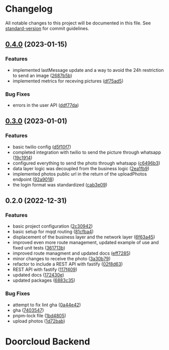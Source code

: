 # Changelog

All notable changes to this project will be documented in this file. See [standard-version](https://github.com/conventional-changelog/standard-version) for commit guidelines.

## [0.4.0](https://github.com/AnthonyLzq/DoorCloud-backend/compare/v0.3.0...v0.4.0) (2023-01-15)


### Features

* implemented lastMessage update and a way to avoid the 24h restriction to send an image ([2687b5b](https://github.com/AnthonyLzq/DoorCloud-backend/commit/2687b5bb9c28bb4a11ec3531190bc5d36afb619a))
* implemented metrics for receving pictures ([df75ad5](https://github.com/AnthonyLzq/DoorCloud-backend/commit/df75ad5cfa1fcd5668299585147fac945fe75352))


### Bug Fixes

* errors in the user API ([ddf77da](https://github.com/AnthonyLzq/DoorCloud-backend/commit/ddf77da7d4ad2f34b244bcab3927d7a09afe9413))

## [0.3.0](https://github.com/AnthonyLzq/DoorCloud-backend/compare/v0.2.0...v0.3.0) (2023-01-01)


### Features

* basic twilio config ([d5f10f7](https://github.com/AnthonyLzq/DoorCloud-backend/commit/d5f10f7d83298143f0ac6eed4547d9f17493e878))
* completed integration with twilio to send the picture through whatsapp ([19c1914](https://github.com/AnthonyLzq/DoorCloud-backend/commit/19c191429f231ebb1ff179b3062d949ee74fb480))
* configured everything to send the photo through whatsapp ([c6496b3](https://github.com/AnthonyLzq/DoorCloud-backend/commit/c6496b3adf2e59679e79768e51fd235774cf2159))
* data layer logic was decoupled from the business logic ([2ea1fb9](https://github.com/AnthonyLzq/DoorCloud-backend/commit/2ea1fb9f8bb8254b025bc25ae60ef10dc92e8a49))
* implemented photos public url in the return of the uploadPhotos endpoint ([92a9018](https://github.com/AnthonyLzq/DoorCloud-backend/commit/92a90183b2c546f338d4bc4ee2ce2b47f203857c))
* the login format was standardized ([cab3e09](https://github.com/AnthonyLzq/DoorCloud-backend/commit/cab3e09916a017e24c5707cef7e6f2392fd47c3b))

## 0.2.0 (2022-12-31)


### Features

* basic project configuration ([2c30942](https://github.com/AnthonyLzq/DoorCloud-backend/commit/2c309421792b20d2e5ea7add4eff01b1bfad3c91))
* basic setup for mqqt routing ([81cfba4](https://github.com/AnthonyLzq/DoorCloud-backend/commit/81cfba40471c4905735d1f144361f77b0d81fc36))
* displacement of the business layer and the network layer ([6f63a45](https://github.com/AnthonyLzq/DoorCloud-backend/commit/6f63a45b8f773edbe8f0634c42a7fd71bcc7d4de))
* improved even more route management, updated example of use and fixed unit tests ([361713b](https://github.com/AnthonyLzq/DoorCloud-backend/commit/361713b0ee9ad596cb39e0bace6856567d3caa8c))
* improved route managment and updated docs ([eff7285](https://github.com/AnthonyLzq/DoorCloud-backend/commit/eff7285b6b6d5f56060c87ffad63cda37eae2a73))
* minor changes to receive the photo ([3a30b79](https://github.com/AnthonyLzq/DoorCloud-backend/commit/3a30b79f2241eeb8638da32aad96090ca8f82216))
* refactor to include a REST API with fastify ([02f8d63](https://github.com/AnthonyLzq/DoorCloud-backend/commit/02f8d635ef404e545a8e3b10cf4b7c4218f85796))
* REST API with fastify ([117f409](https://github.com/AnthonyLzq/DoorCloud-backend/commit/117f409b335f65356010b98fd16bf3f0ddbe2e88))
* updated docs ([172430e](https://github.com/AnthonyLzq/DoorCloud-backend/commit/172430ebaba9825edcbf4d661411b7c39fd4eb67))
* updated packages ([6883c35](https://github.com/AnthonyLzq/DoorCloud-backend/commit/6883c35a9d66d4df96e9aad831fa016fd55fb334))


### Bug Fixes

* attempt to fix lint gha ([0a44e42](https://github.com/AnthonyLzq/DoorCloud-backend/commit/0a44e42bba9e53be88486ac13c772a1a178584df))
* gha ([7403547](https://github.com/AnthonyLzq/DoorCloud-backend/commit/74035479aef782728aa72fbc065cf86b0687bdb8))
* pnpm-lock file ([1bd4805](https://github.com/AnthonyLzq/DoorCloud-backend/commit/1bd48053f139757f130953143df277785d0e1b4c))
* upload photos ([1d72bab](https://github.com/AnthonyLzq/DoorCloud-backend/commit/1d72bab943666d1c054aeb8835bda1ad91253314))

# Doorcloud Backend